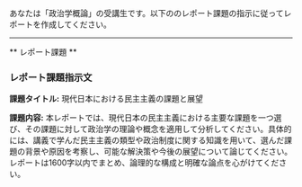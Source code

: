 あなたは「政治学概論」の受講生です。以下ののレポート課題の指示に従ってレポートを作成してください。

---------------------------------------
** レポート課題 **

### レポート課題指示文

**課題タイトル:** 現代日本における民主主義の課題と展望

**課題内容:** 本レポートでは、現代日本の民主主義における主要な課題を一つ選び、その課題に対して政治学の理論や概念を適用して分析してください。具体的には、講義で学んだ民主主義の類型や政治制度に関する知識を用いて、選んだ課題の背景や原因を考察し、可能な解決策や今後の展望について論じてください。レポートは1600字以内でまとめ、論理的な構成と明確な論点を心がけてください。